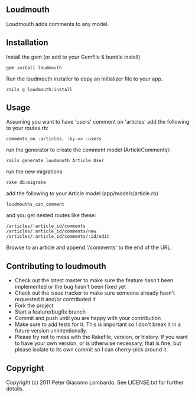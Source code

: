 Loudmouth
---------

Loudmouth adds comments to any model.

Installation
------------
Install the gem (or add to your Gemfile & bundle install)

    gem install loudmouth
    
Run the loudmouth installer to copy an initializer file to your app.

    rails g loudmouth:install
    
Usage
-----
Assuming you want to have 'users' comment on 'articles' add the following to your routes.rb:

    comments_on :articles, :by => :users

run the generator to create the comment model (ArticleComments):

    rails generate loudmouth Article User
    
run the new migrations

    rake db:migrate
    
add the following to your Article model (app/models/article.rb)

    loudmouths_can_comment
    
and you get nested routes like these:

    /articles/:article_id/comments
    /articles/:article_id/comments/new
    /articles/:article_id/comments/:id/edit

Browse to an article and append '/comments' to the end of the URL.

Contributing to loudmouth
-------------------------
 
* Check out the latest master to make sure the feature hasn't been implemented or the bug hasn't been fixed yet
* Check out the issue tracker to make sure someone already hasn't requested it and/or contributed it
* Fork the project
* Start a feature/bugfix branch
* Commit and push until you are happy with your contribution
* Make sure to add tests for it. This is important so I don't break it in a future version unintentionally.
* Please try not to mess with the Rakefile, version, or history. If you want to have your own version, or is otherwise necessary, that is fine, but please isolate to its own commit so I can cherry-pick around it.

Copyright
---------

Copyright (c) 2011 Peter Giacomo Lombardo. See LICENSE.txt for
further details.

